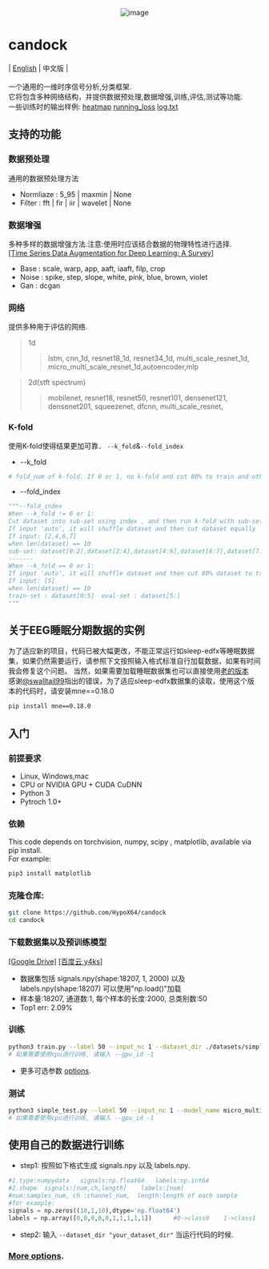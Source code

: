 <div align="center">    
<img src="./imgs/compare.png " alt="image" style="zoom:100%;" />
</div>

# candock

| [English](./README.md) | 中文版 |<br><br>
一个通用的一维时序信号分析,分类框架.<br>
它将包含多种网络结构，并提供数据预处理,数据增强,训练,评估,测试等功能.<br>
一些训练时的输出样例: [heatmap](./image/heatmap_eg.png)  [running_loss](./image/running_loss_eg.png)  [log.txt](./docs/log_eg.txt)<br>

## 支持的功能
### 数据预处理
通用的数据预处理方法
* Normliaze  :   5_95 | maxmin | None
* Filter           :   fft | fir | iir | wavelet | None

### 数据增强
多种多样的数据增强方法.注意:使用时应该结合数据的物理特性进行选择.<br>[[Time Series Data Augmentation for Deep Learning: A Survey]](https://arxiv.org/pdf/2002.12478.pdf)
* Base     :  scale, warp, app, aaft, iaaft, filp, crop
* Noise   :  spike, step, slope, white, pink, blue, brown, violet
* Gan      :  dcgan

### 网络
提供多种用于评估的网络.
>1d
>
>>lstm, cnn_1d, resnet18_1d, resnet34_1d, multi_scale_resnet_1d, micro_multi_scale_resnet_1d,autoencoder,mlp

>2d(stft spectrum)
>
>>mobilenet, resnet18, resnet50, resnet101, densenet121, densenet201, squeezenet, dfcnn, multi_scale_resnet,

### K-fold
使用K-fold使得结果更加可靠．
```--k_fold```&```--fold_index```<br>

* --k_fold
```python
# fold_num of k-fold. If 0 or 1, no k-fold and cut 80% to train and other to eval.
```
* --fold_index
```python
"""--fold_index
When --k_fold != 0 or 1:
Cut dataset into sub-set using index , and then run k-fold with sub-set
If input 'auto', it will shuffle dataset and then cut dataset equally
If input: [2,4,6,7]
when len(dataset) == 10
sub-set: dataset[0:2],dataset[2:4],dataset[4:6],dataset[6:7],dataset[7:]
-------
When --k_fold == 0 or 1:
If input 'auto', it will shuffle dataset and then cut 80% dataset to train and other to eval
If input: [5]
when len(dataset) == 10
train-set : dataset[0:5]  eval-set : dataset[5:]
"""
```
## 关于EEG睡眠分期数据的实例
为了适应新的项目，代码已被大幅更改，不能正常运行如sleep-edfx等睡眠数据集，如果仍然需要运行，请参照下文按照输入格式标准自行加载数据，如果有时间我会修复这个问题。
当然，如果需要加载睡眠数据集也可以直接使用[老的版本](https://github.com/HypoX64/candock/tree/f24cc44933f494d2235b3bf965a04cde5e6a1ae9)<br>
感谢[@swalltail99](https://github.com/swalltail99)指出的错误，为了适应sleep-edfx数据集的读取，使用这个版本的代码时，请安装mne==0.18.0<br>

```bash
pip install mne==0.18.0
```

## 入门
### 前提要求
- Linux, Windows,mac
- CPU or NVIDIA GPU + CUDA CuDNN
- Python 3
- Pytroch 1.0+
### 依赖
This code depends on torchvision, numpy, scipy , matplotlib, available via pip install.<br>
For example:<br>

```bash
pip3 install matplotlib
```
### 克隆仓库:
```bash
git clone https://github.com/HypoX64/candock
cd candock
```
### 下载数据集以及预训练模型
[[Google Drive]](https://drive.google.com/open?id=1NTtLmT02jqlc81lhtzQ7GlPK8epuHfU5)   [[百度云,y4ks]](https://pan.baidu.com/s/1WKWZL91SekrSlhOoEC1bQA)

* 数据集包括 signals.npy(shape:18207, 1, 2000) 以及 labels.npy(shape:18207) 可以使用"np.load()"加载
* 样本量:18207,  通道数:1,  每个样本的长度:2000,  总类别数:50
* Top1 err: 2.09%
### 训练
```bash
python3 train.py --label 50 --input_nc 1 --dataset_dir ./datasets/simple_test --save_dir ./checkpoints/simple_test --model_name micro_multi_scale_resnet_1d --gpu_id 0 --batchsize 64 --k_fold 5
# 如果需要使用cpu进行训练, 请输入 --gpu_id -1
```
* 更多可选参数 [options](./util/options.py).
### 测试
```bash
python3 simple_test.py --label 50 --input_nc 1 --model_name micro_multi_scale_resnet_1d --gpu_id 0
# 如果需要使用cpu进行训练, 请输入 --gpu_id -1
```

## 使用自己的数据进行训练
* step1: 按照如下格式生成 signals.npy 以及 labels.npy.
```python
#1.type:numpydata   signals:np.float64   labels:np.int64
#2.shape  signals:[num,ch,length]    labels:[num]
#num:samples_num, ch :channel_num,  length:length of each sample
#for example:
signals = np.zeros((10,1,10),dtype='np.float64')
labels = np.array([0,0,0,0,0,1,1,1,1,1])      #0->class0    1->class1
```
* step2: 输入  ```--dataset_dir "your_dataset_dir"``` 当运行代码的时候.

### [ More options](./util/options.py).